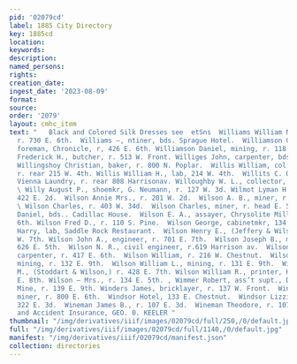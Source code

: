 ```yaml
---
pid: '02079cd'
label: 1885 City Directory
key: 1885cd
location: 
keywords: 
description: 
named_persons: 
rights: 
creation_date: 
ingest_date: '2023-08-09'
format: 
source: 
order: '2079'
layout: cmhc_item
text: "   Black and Colored Silk Dresses see  etSns  Williams William N., blksmith,
  r. 730 E. 6th.  Williams —, ntiner, bds. Sprague Hotel.  Williamson Charles S.,
  foreman, Chronicle, r, 426 E. 6th. Williamson Daniel, mining, r. 118 E. 6th.  Williamson
  Frederick H., butcher, r. 513 W. Front. Williges John, carpenter, bds. 145 E. Chestnut.
  Willingshoy Christian, baker, r. 800 N. Poplar.  Willis William, col’d, laundryman,
  r. rear 215 W. 4th. Willis William H., lab, 214 W. 4th.  Willits C. Oscar, wks.
  Vienna Laundry, r. rear 808 Harrisonav. Willoughby W. L., collector, r. 123 W. 3d.
  \ Willy August P., shoemkr, G. Neumann, r. 127 W. 3d. Wilmot Lyman H., miner, r.
  422 E. 2d.  Wilson Annie Mrs., r. 201 W. 2d.  Wilson A. B., miner, r. 816 E. 5th.
  \ Wilson Charles, r. 403 W. 34d.  Wilson Charles, miner, r. head E. 5th.  Wilson
  Daniel, bds.. Cadillac House.  Wilson E. A., assayer, Chrysolite Mill, r. 126 W.
  6th. Wilson Fred D., r. 110 S. Pine.  Wilson George, cabinetmkr, 134 E. 6th.  Wilson
  Harry, lab, Saddle Rock Restaurant.  Wilson Henry E., (Jeffery & Wilson,) r.119
  W. 7th. Wilson John A., engineer, r. 701 E. 7th.  Wilson Joseph B., miner, bds.
  626 E. 5th.  Wilson N. R., civil engineer, r.619 Harrison av.  Wilson Samuel D.,
  carpenter, r. 417 E. 6th.  Wilson William, r. 216 W. Chestnut.  Wilson William H.,
  mining, r. 132 E. 9th.  Wilson William L., mining, r. 131 E. 9th.  Wilson William
  M., (Stoddart & Wilson,) r. 428 E. 7th. Wilson William R., printer, Herald, r. 126
  E. 8th. Wilson — Mrs., r. 134 E. 5th. , Wimmer Robert, ass’t supt., Denver City
  Mine, r. 139 E. 9th. Winders James, bricklayer, r. 137 W. Front.  Windom C. C.,
  miner, r. 800 E. 6th.  Windsor Hotel, 133 E. Chestnut.  Windsor Lizzie Mrs., r.
  322 E. 3d.  Wineman James B., r. 107 E. 3d.  Wineman Theodore, r. 107 E. 3d.  Life
  and Accident Insurance, GEO. 0. KEELER "
thumbnail: "/img/derivatives/iiif/images/02079cd/full/250,/0/default.jpg"
full: "/img/derivatives/iiif/images/02079cd/full/1140,/0/default.jpg"
manifest: "/img/derivatives/iiif/02079cd/manifest.json"
collection: directories
---
```

